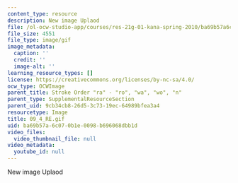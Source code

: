 ```yaml
---
content_type: resource
description: New image Uplaod
file: /ol-ocw-studio-app/courses/res-21g-01-kana-spring-2010/ba69b57a6c070b1e0098b696068dbb1d_09_4_RE.gif
file_size: 4551
file_type: image/gif
image_metadata:
  caption: ''
  credit: ''
  image-alt: ''
learning_resource_types: []
license: https://creativecommons.org/licenses/by-nc-sa/4.0/
ocw_type: OCWImage
parent_title: Stroke Order "ra" - "ro", "wa", "wo", "n"
parent_type: SupplementalResourceSection
parent_uid: 9cb34cb8-26d5-3c73-19ec-64989bfea3a4
resourcetype: Image
title: 09_4_RE.gif
uid: ba69b57a-6c07-0b1e-0098-b696068dbb1d
video_files:
  video_thumbnail_file: null
video_metadata:
  youtube_id: null
---
```

New image Uplaod